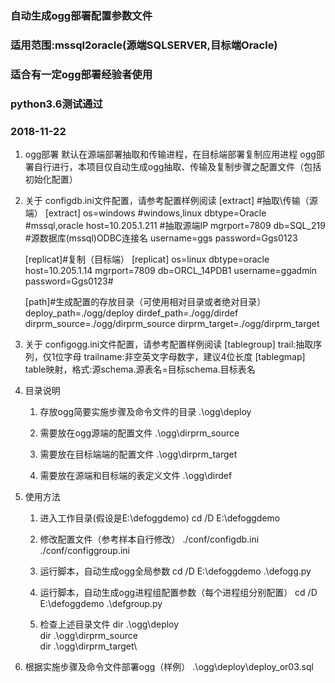 
### 自动生成ogg部署配置参数文件
### 适用范围:mssql2oracle(源端SQLSERVER,目标端Oracle)
### 适合有一定ogg部署经验者使用
### python3.6测试通过
### 2018-11-22

1. ogg部署
    默认在源端部署抽取和传输进程，在目标端部署复制应用进程
    ogg部署自行进行，本项目仅自动生成ogg抽取、传输及复制步骤之配置文件（包括初始化配置）

2. 关于 configdb.ini文件配置，请参考配置样例阅读
        [extract] #抽取\传输（源端）
	[extract]
	os=windows		#windows,linux
	dbtype=Oracle	#mssql,oracle
	host=10.205.1.211 #抽取源端IP
	mgrport=7809
	db=SQL_219		#源数据库(mssql)ODBC连接名
	username=ggs
	password=Ggs0123

	[replicat]#复制（目标端）
	[replicat]
	os=linux
	dbtype=oracle
	host=10.205.1.14
	mgrport=7809
	db=ORCL_14PDB1
	username=ggadmin
	password=Ggs0123#

	[path]#生成配置的存放目录（可使用相对目录或者绝对目录）
	deploy_path=./ogg/deploy
	dirdef_path=./ogg/dirdef
	dirprm_source=./ogg/dirprm_source
	dirprm_target=./ogg/dirprm_target

3. 关于 configogg.ini文件配置，请参考配置样例阅读
   [tablegroup]
		trail:抽取序列，仅1位字母
		trailname:非空英文字母数字，建议4位长度
   [tablegmap]
		table映射，格式:源schema.源表名=目标schema.目标表名


4. 目录说明
   1. 存放ogg简要实施步骤及命令文件的目录
	.\ogg\deploy

   2. 需要放在ogg源端的配置文件
	.\ogg\dirprm_source

   3. 需要放在目标端端的配置文件
	.\ogg\dirprm_target

   4. 需要放在源端和目标端的表定义文件
	.\ogg\dirdef


5. 使用方法
   1. 进入工作目录(假设是E:\defoggdemo)
cd /D E:\defoggdemo

   2. 修改配置文件（参考样本自行修改）
	./conf/configdb.ini
	./conf/configgroup.ini

   3. 运行脚本，自动生成ogg全局参数
cd /D E:\defoggdemo
.\defogg.py

   4. 运行脚本，自动生成ogg进程组配置参数（每个进程组分别配置）
cd /D E:\defoggdemo
.\defgroup.py

   5. 检查上述目录文件
dir .\ogg\deploy\
dir .\ogg\dirprm_source\
dir .\ogg\dirprm_target\

6. 根据实施步骤及命令文件部署ogg（样例）
.\ogg\deploy\deploy_or03.sql

